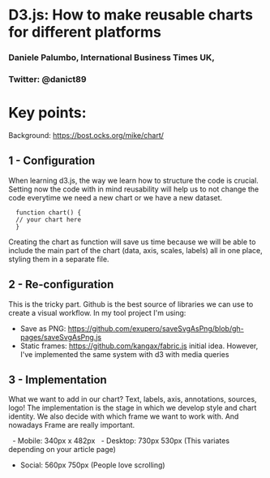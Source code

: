 # D3.js: How to make reusable charts for different platforms
   ### Daniele Palumbo, International Business Times UK,
   ### Twitter: @danict89


# Key points:

Background: https://bost.ocks.org/mike/chart/

## 1 - Configuration
  When learning d3.js, the way we learn how to structure the code is crucial. Setting now the code with in mind                 reusability will help us to not change the code everytime we need a new chart or we have a new dataset. 

      function chart() {
      // your chart here
      }
      
  Creating the chart as function will save us time because we will be able to include the main part of the chart (data, axis,   scales, labels) all in one place, styling them in a separate file.
      
## 2 - Re-configuration
   This is the tricky part. 
   Github is the best source of libraries we can use to create a visual workflow.
   In my tool project I'm using:
   - Save as PNG: https://github.com/exupero/saveSvgAsPng/blob/gh-pages/saveSvgAsPng.js
   - Static frames: https://github.com/kangax/fabric.js initial idea. However, I've implemented the same system with d3 with        media queries
      
## 3 - Implementation
   What we want to add in our chart? Text, labels, axis, annotations, sources, logo!
   The implementation is the stage in which we develop style and chart identity.
   We also decide with which frame we want to work with. And nowadays Frame are really important.
   
   - Mobile: 340px x 482px
   - Desktop: 730px 530px (This variates depending on your article page)
   - Social: 560px 750px (People love scrolling)
